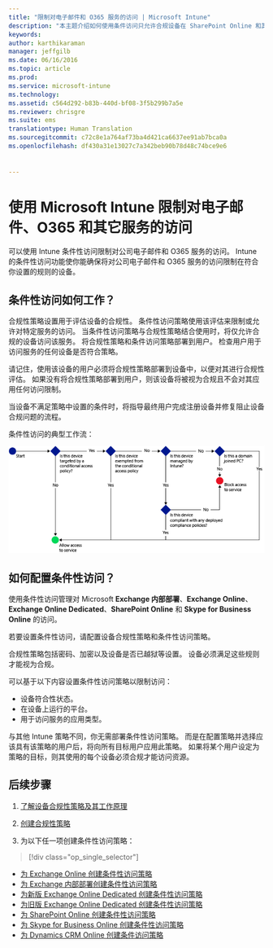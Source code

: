```yaml
---
title: "限制对电子邮件和 O365 服务的访问 | Microsoft Intune"
description: "本主题介绍如何使用条件访问只允许合规设备在 SharePoint Online 和其他服务上访问公司电子邮件和公司数据。"
keywords: 
author: karthikaraman
manager: jeffgilb
ms.date: 06/16/2016
ms.topic: article
ms.prod: 
ms.service: microsoft-intune
ms.technology: 
ms.assetid: c564d292-b83b-440d-bf08-3f5b299b7a5e
ms.reviewer: chrisgre
ms.suite: ems
translationtype: Human Translation
ms.sourcegitcommit: c72c8e1a764af73ba4d421ca6637ee91ab7bca0a
ms.openlocfilehash: df430a31e13027c7a342beb90b78d48c74bce9e6


---
```


# 使用 Microsoft Intune 限制对电子邮件、O365 和其它服务的访问
可以使用 Intune 条件性访问限制对公司电子邮件和 O365 服务的访问。 Intune 的条件性访问功能使你能确保将对公司电子邮件和 O365 服务的访问限制在符合你设置的规则的设备。
## 条件性访问如何工作？
合规性策略设置用于评估设备的合规性。 条件性访问策略使用该评估来限制或允许对特定服务的访问。 当条件性访问策略与合规性策略结合使用时，将仅允许合规的设备访问该服务。 将合规性策略和条件访问策略部署到用户。 检查用户用于访问服务的任何设备是否符合策略。

请记住，使用该设备的用户必须将合规性策略部署到设备中，以便对其进行合规性评估。
如果没有将合规性策略部署到用户，则该设备将被视为合规且不会对其应用任何访问限制。

当设备不满足策略中设置的条件时，将指导最终用户完成注册设备并修复阻止设备合规问题的流程。

条件性访问的典型工作流：

![图示显示了用于确定允许还是阻止设备访问服务的决策点](../media/ConditionalAccess4.png)

## 如何配置条件性访问？
使用条件性访问管理对 Microsoft **Exchange 内部部署**、**Exchange Online**、**Exchange Online Dedicated**、**SharePoint Online** 和 **Skype for Business Online** 的访问。

若要设置条件性访问，请配置设备合规性策略和条件性访问策略。

合规性策略包括密码、加密以及设备是否已越狱等设置。 设备必须满足这些规则才能视为合规。

可以基于以下内容设置条件性访问策略以限制访问：
- 设备符合性状态。
- 在设备上运行的平台。
- 用于访问服务的应用类型。

与其他 Intune 策略不同，你无需部署条件性访问策略。 而是在配置策略并选择应该具有该策略的用户后，将向所有目标用户应用此策略。 如果将某个用户设定为策略的目标，则其使用的每个设备必须合规才能访问资源。


## 后续步骤
1. [了解设备合规性策略及其工作原理 ](introduction-to-device-compliance-policies-in-microsoft-intune.md)

2. [创建合规性策略](create-a-device-compliance-policy-in-microsoft-intune.md)

2.  为以下任一项创建条件性访问策略：
> [!div class="op_single_selector"]
  - [为 Exchange Online 创建条件性访问策略](restrict-access-to-exchange-online-with-microsoft-intune.md)
  - [为 Exchange 内部部署创建条件性访问策略](restrict-access-to-exchange-onpremises-with-microsoft-intune.md)
  - [为新版 Exchange Online Dedicated 创建条件性访问策略](restrict-access-to-exchange-online-with-microsoft-intune.md)
  - [为旧版 Exchange Online Dedicated 创建条件性访问策略](restrict-access-to-exchange-onpremises-with-microsoft-intune.md)
  - [为 SharePoint Online 创建条件性访问策略](restrict-access-to-sharepoint-online-with-microsoft-intune.md)
  - [为 Skype for Business Online 创建条件性访问策略](restrict-access-to-skype-for-business-online-with-microsoft-intune.md)
  - [为 Dynamics CRM Online 创建条件访问策略](restrict-access-to-dynamics-crm-online-with-microsoft-intune.md)



<!--HONumber=Jul16_HO3-->


